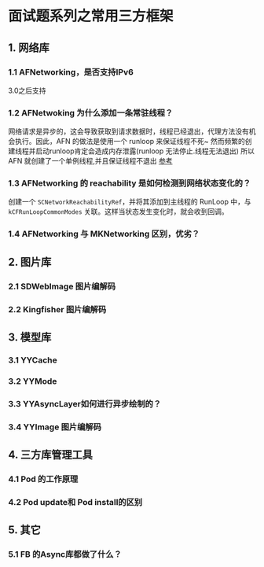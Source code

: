 # 面试题系列之常用三方框架

## 1. 网络库

### 1.1 AFNetworking，是否支持IPv6
3.0之后支持

### 1.2 AFNetwoking 为什么添加一条常驻线程？
网络请求是异步的，这会导致获取到请求数据时，线程已经退出，代理方法没有机会执行。因此，AFN 的做法是使用一个 runloop 来保证线程不死~
然而频繁的创建线程并启动runloop肯定会造成内存泄露(runloop 无法停止.线程无法退出)
所以 AFN 就创建了一个单例线程,并且保证线程不退出
[参考](https://www.jianshu.com/p/7170035a18e8)

### 1.3 AFNetworking 的 reachability 是如何检测到网络状态变化的？
创建一个 `SCNetworkReachabilityRef`，并将其添加到主线程的 RunLoop 中，与 `kCFRunLoopCommonModes` 关联。这样当状态发生变化时，就会收到回调。

### 1.4 AFNetworking 与 MKNetworking 区别，优劣？

## 2. 图片库

### 2.1 SDWebImage 图片编解码

### 2.2 Kingfisher 图片编解码

## 3. 模型库

### 3.1 YYCache

### 3.2 YYMode

### 3.3 YYAsyncLayer如何进行异步绘制的？

### 3.4 YYImage 图片编解码

## 4. 三方库管理工具

### 4.1 Pod 的工作原理

### 4.2 Pod update和 Pod install的区别

## 5. 其它

### 5.1 FB 的Async库都做了什么？
